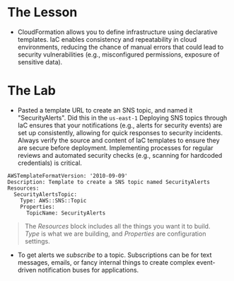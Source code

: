 # The Lesson

- CloudFormation allows you to define infrastructure using declarative templates. IaC enables consistency and repeatability in cloud environments, reducing the chance of manual errors that could lead to security vulnerabilities (e.g., misconfigured permissions, exposure of sensitive data).
# The Lab

- Pasted a template URL to create an SNS topic, and named it "SecurityAlerts". Did this in the `us-east-1`
		Deploying SNS topics through IaC ensures that your notifications (e.g., alerts for security events) are set up consistently, allowing for quick responses to security incidents.
		Always verify the source and content of IaC templates to ensure they are secure before deployment. Implementing processes for regular reviews and automated security checks (e.g., scanning for hardcoded credentials) is critical.

```
AWSTemplateFormatVersion: '2010-09-09'
Description: Template to create a SNS topic named SecurityAlerts
Resources:
  SecurityAlertsTopic:
    Type: AWS::SNS::Topic
    Properties:
      TopicName: SecurityAlerts
```
> The _Resources_ block includes all the things you want it to build. _Type_ is what we are building, and _Properties_ are configuration settings. 

- To get alerts we _subscribe_ to a topic. Subscriptions can be for text messages, emails, or fancy internal things to create complex event-driven notification buses for applications.
